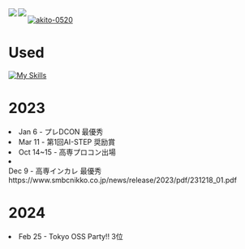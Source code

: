 <div>
<a href="https://github.com/anuraghazra/github-readme-stats">
    <img align="left" src="https://github-readme-stats.vercel.app/api?username=akito-0520&count_private=true&show_icons=true&locale=ja" />
</a>
<a href="https://github.com/anuraghazra/github-readme-stats">    
    <img align="left" src="https://github-readme-stats.vercel.app/api/top-langs/?username=akito-0520&hide=jupyter%20notebook,shaderlab,tex,c%23&langs_count=9&locale=ja" />
</a>
</div>

<p align="left">
  <a href="https://github.com/ryo-ma/github-profile-trophy">
    <img src="https://github-profile-trophy.vercel.app/?username=akito-0520" alt="akito-0520" />
  </a>
</p>
<h1>
    Used
</h1>

[![My Skills](https://skillicons.dev/icons?i=c,css,html,java,js,mysql,php,py,react,arduino)](https://skillicons.dev)

<h1>2023</h1>
<li>Jan 6 - プレDCON 最優秀</li>
<li>Mar 11 - 第1回AI-STEP 奨励賞</li>
<li>Oct 14~15 - 高専プロコン出場</li>
<li>
    <div>Dec 9 - 高専インカレ 最優秀</div>
    <div>https://www.smbcnikko.co.jp/news/release/2023/pdf/231218_01.pdf</div>
</li>
<h1>2024</h1>
<li>Feb 25 - Tokyo OSS Party!! 3位</li>
